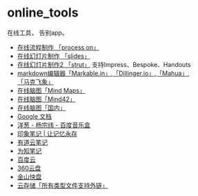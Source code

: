 online_tools
============

在线工具， 告别app。

* [在线流程制作 「process on」][4]
* [在线幻灯片制作 「slides」][5]
* [在线幻灯片制作2 「strut」][6]  支持Impress、Bespoke、Handouts
* [markdown编辑器「Markable.in」][0],[「Dillinger.io」][1],[「Mahua」][2],[「马克飞象」][3]
* [在线脑图「Mind Maps」](http://www.mindmeister.com/public)
* [在线脑图「Mind42」](https://mind42.com/signin)
* [在线脑图「国内」](http://naotu.baidu.com/#)
* [Google 文档](https://docs.google.com)
* [洋葱 - 杨宗纬 - 百度音乐盒](http://play.baidu.com/)
* [印象笔记 | 让记忆永存](https://www.yinxiang.com/)
* [有道云笔记](https://note.youdao.com/web/?version=529952)
* [为知笔记](https://note.wiz.cn/login)
* [百度云](http://pan.baidu.com/disk/home)
* [360云盘](http://yunpan.360.cn/)
* [金山快盘](http://www.kuaipan.cn/)
* [云存储「所有类型文件支持外链」](http://www.qiniu.com/)

[4]:http://WWW.PROCESSON.COM
[5]:http://slides.com/
[6]:http://strut.io/editor/
[0]:http://markable.in/editor/
[1]:http://dillinger.io/
[2]:http://mahua.jser.me/
[3]:http://maxiang.info/
